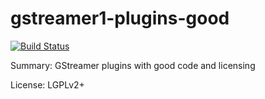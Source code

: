 #           gstreamer1-plugins-good

[![Build Status](https://travis-ci.org/UnitedRPMs/gstreamer1-plugins-good.svg?branch=master)](https://travis-ci.org/UnitedRPMs/gstreamer1-plugins-good)
 
Summary:        GStreamer plugins with good code and licensing
 
License:        LGPLv2+
 
